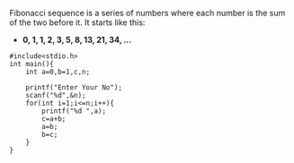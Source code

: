 Fibonacci sequence is a series of numbers where each number is the sum of the two before it. It starts like this:

- **0, 1, 1, 2, 3, 5, 8, 13, 21, 34, ...**
```
#include<stdio.h>
int main(){
    int a=0,b=1,c,n;
    
    printf("Enter Your No");
    scanf("%d",&n);
    for(int i=1;i<=n;i++){
        printf("%d ",a);
        c=a+b;
        a=b;
        b=c;
    }
}
```



 